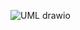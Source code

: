 ![UML drawio](https://user-images.githubusercontent.com/98815258/168071334-6a9ee9f0-2261-4251-b2e0-2eb74f8c0aff.png)
